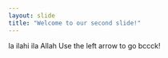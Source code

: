 ```yaml
---
layout: slide
title: "Welcome to our second slide!"
---
```

la ilahi ila Allah
Use the left arrow to go bccck!
